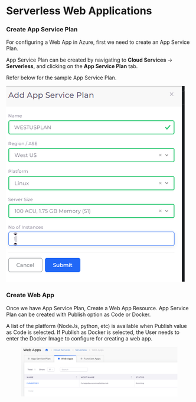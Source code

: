 # Serverless Web Applications

### Create App Service Plan

For configuring a Web App in Azure, first we need to create an App Service Plan.

App Service Plan can be created by navigating to **Cloud Services** -> **Serverless**, and clicking on the **App Service Plan** tab.

Refer below for the sample App Service Plan.

<div align="left">

<img src="../../.gitbook/assets/image (5) (2) (1).png" alt="">

</div>

### Create Web App

Once we have App Service Plan, Create a Web App Resource. App Service Plan can be created with Publish option as Code or Docker.

A list of the platform (NodeJs, python, etc) is available when Publish value as Code is selected.  If Publish as Docker is selected, the User needs to enter the Docker Image to configure for creating a web app.

<figure><img src="../../.gitbook/assets/wafixed.png" alt=""><figcaption></figcaption></figure>
